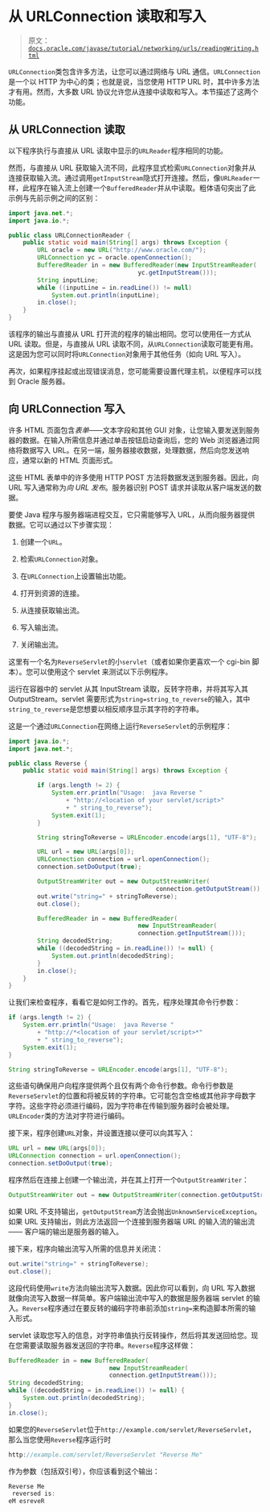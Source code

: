 # 从 URLConnection 读取和写入

> 原文：[`docs.oracle.com/javase/tutorial/networking/urls/readingWriting.html`](https://docs.oracle.com/javase/tutorial/networking/urls/readingWriting.html)

`URLConnection`类包含许多方法，让您可以通过网络与 URL 通信。`URLConnection`是一个以 HTTP 为中心的类；也就是说，当您使用 HTTP URL 时，其中许多方法才有用。然而，大多数 URL 协议允许您从连接中读取和写入。本节描述了这两个功能。

## 从 URLConnection 读取

以下程序执行与直接从 URL 读取中显示的`URLReader`程序相同的功能。

然而，与直接从 URL 获取输入流不同，此程序显式检索`URLConnection`对象并从连接获取输入流。通过调用`getInputStream`隐式打开连接。然后，像`URLReader`一样，此程序在输入流上创建一个`BufferedReader`并从中读取。粗体语句突出了此示例与先前示例之间的区别：

```java
import java.net.*;
import java.io.*;

public class URLConnectionReader {
    public static void main(String[] args) throws Exception {
        URL oracle = new URL("http://www.oracle.com/");
        URLConnection yc = oracle.openConnection();
        BufferedReader in = new BufferedReader(new InputStreamReader(
                                    yc.getInputStream()));
        String inputLine;
        while ((inputLine = in.readLine()) != null) 
            System.out.println(inputLine);
        in.close();
    }
}

```

该程序的输出与直接从 URL 打开流的程序的输出相同。您可以使用任一方式从 URL 读取。但是，与直接从 URL 读取不同，从`URLConnection`读取可能更有用。这是因为您可以同时将`URLConnection`对象用于其他任务（如向 URL 写入）。

再次，如果程序挂起或出现错误消息，您可能需要设置代理主机，以便程序可以找到 Oracle 服务器。

## 向 URLConnection 写入

许多 HTML 页面包含*表单*——文本字段和其他 GUI 对象，让您输入要发送到服务器的数据。在输入所需信息并通过单击按钮启动查询后，您的 Web 浏览器通过网络将数据写入 URL。在另一端，服务器接收数据，处理数据，然后向您发送响应，通常以新的 HTML 页面形式。

这些 HTML 表单中的许多使用 HTTP POST 方法将数据发送到服务器。因此，向 URL 写入通常称为*向 URL 发布*。服务器识别 POST 请求并读取从客户端发送的数据。

要使 Java 程序与服务器端进程交互，它只需能够写入 URL，从而向服务器提供数据。它可以通过以下步骤实现：

1.  创建一个`URL`。

1.  检索`URLConnection`对象。

1.  在`URLConnection`上设置输出功能。

1.  打开到资源的连接。

1.  从连接获取输出流。

1.  写入输出流。

1.  关闭输出流。

这里有一个名为`ReverseServlet`的小`servlet`（或者如果你更喜欢一个 cgi-bin 脚本）。您可以使用这个 servlet 来测试以下示例程序。

运行在容器中的 servlet 从其 InputStream 读取，反转字符串，并将其写入其 OutputStream。servlet 需要形式为`string=string_to_reverse`的输入，其中`string_to_reverse`是您想要以相反顺序显示其字符的字符串。

这是一个通过`URLConnection`在网络上运行`ReverseServlet`的示例程序：

```java
import java.io.*;
import java.net.*;

public class Reverse {
    public static void main(String[] args) throws Exception {

        if (args.length != 2) {
            System.err.println("Usage:  java Reverse "
                + "http://<location of your servlet/script>"
                + " string_to_reverse");
            System.exit(1);
        }

        String stringToReverse = URLEncoder.encode(args[1], "UTF-8");

        URL url = new URL(args[0]);
        URLConnection connection = url.openConnection();
        connection.setDoOutput(true);

        OutputStreamWriter out = new OutputStreamWriter(
                                         connection.getOutputStream());
        out.write("string=" + stringToReverse);
        out.close();

        BufferedReader in = new BufferedReader(
                                    new InputStreamReader(
                                    connection.getInputStream()));
        String decodedString;
        while ((decodedString = in.readLine()) != null) {
            System.out.println(decodedString);
        }
        in.close();
    }
}

```

让我们来检查程序，看看它是如何工作的。首先，程序处理其命令行参数：

```java
if (args.length != 2) {
    System.err.println("Usage:  java Reverse "
        + "http://*<location of your servlet/script>*"
        + " string_to_reverse");
    System.exit(1);
}       

String stringToReverse = URLEncoder.encode(args[1], "UTF-8");

```

这些语句确保用户向程序提供两个且仅有两个命令行参数。命令行参数是`ReverseServlet`的位置和将被反转的字符串。它可能包含空格或其他非字母数字字符。这些字符必须进行编码，因为字符串在传输到服务器时会被处理。`URLEncoder`类的方法对字符进行编码。

接下来，程序创建`URL`对象，并设置连接以便可以向其写入：

```java
URL url = new URL(args[0]);
URLConnection connection = url.openConnection();
connection.setDoOutput(true);

```

程序然后在连接上创建一个输出流，并在其上打开一个`OutputStreamWriter`：

```java
OutputStreamWriter out = new OutputStreamWriter(connection.getOutputStream());

```

如果 URL 不支持输出，`getOutputStream`方法会抛出`UnknownServiceException`。如果 URL 支持输出，则此方法返回一个连接到服务器端 URL 的输入流的输出流 —— 客户端的输出是服务器的输入。

接下来，程序向输出流写入所需的信息并关闭流：

```java
out.write("string=" + stringToReverse);
out.close();

```

这段代码使用`write`方法向输出流写入数据。因此你可以看到，向 URL 写入数据就像向流写入数据一样简单。客户端输出流中写入的数据是服务器端 servlet 的输入。`Reverse`程序通过在要反转的编码字符串前添加`string=`来构造脚本所需的输入形式。

servlet 读取您写入的信息，对字符串值执行反转操作，然后将其发送回给您。现在您需要读取服务器发送回的字符串。`Reverse`程序这样做：

```java
BufferedReader in = new BufferedReader(
                            new InputStreamReader(
                            connection.getInputStream()));
String decodedString;
while ((decodedString = in.readLine()) != null) {
    System.out.println(decodedString);
}
in.close();

```

如果您的`ReverseServlet`位于`http://example.com/servlet/ReverseServlet`，那么当您使用`Reverse`程序运行时

```java
http://example.com/servlet/ReverseServlet "Reverse Me"

```

作为参数（包括双引号），你应该看到这个输出：

```java
Reverse Me
 reversed is: 
eM esreveR

```

